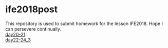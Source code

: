 # ife2018post
This repository is used to submit homework for the lesson IFE2018.
Hope I can persevere continually.
<br />
[day20-21](https://williamtell1871.github.io/ife2018post/day20-21.html) 
<br />
[day22-24_3](https://williamtell1871.github.io/ife2018post/day22-24/day22-24_3.html)
